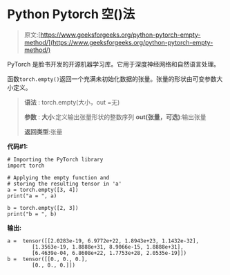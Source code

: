 # Python Pytorch 空()法

> 原文:[https://www.geeksforgeeks.org/python-pytorch-empty-method/](https://www.geeksforgeeks.org/python-pytorch-empty-method/)

PyTorch 是脸书开发的开源机器学习库。它用于深度神经网络和自然语言处理。

函数`torch.empty()`返回一个充满未初始化数据的张量。张量的形状由可变参数大小定义。

> **语法** : torch.empty(大小，out =无)
> 
> **参数** :
> **大小**:定义输出张量形状的整数序列
> **out(张量，可选)**:输出张量
> 
> **返回类型**:张量

**代码#1:**

```
# Importing the PyTorch library
import torch

# Applying the empty function and
# storing the resulting tensor in 'a'
a = torch.empty([3, 4])
print("a = ", a)

b = torch.empty([2, 3])
print("b = ", b)
```

**输出:**

```
a =  tensor([[2.0283e-19, 6.9772e+22, 1.8943e+23, 1.1432e-32],
        [1.3563e-19, 1.8888e+31, 8.9066e-15, 1.8888e+31],
        [6.4639e-04, 6.8608e+22, 1.7753e+28, 2.0535e-19]])
b =  tensor([[0., 0., 0.],
        [0., 0., 0.]])

```